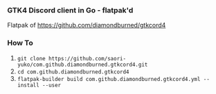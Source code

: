 ### GTK4 Discord client in Go - flatpak'd
Flatpak of https://github.com/diamondburned/gtkcord4

### How To
1. `git clone https://github.com/saori-yuko/com.github.diamondburned.gtkcord4.git`
2. `cd com.github.diamondburned.gtkcord4`
3. `flatpak-builder build com.github.diamondburned.gtkcord4.yml --install --user`
